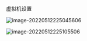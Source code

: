 虚拟机设置

![image-20220512225045606](https://s2.loli.net/2022/05/12/3qD9PSrdb8nENoi.png)

![image-20220512225105506](https://s2.loli.net/2022/05/12/wLIrsdioc3TtYlK.png)
